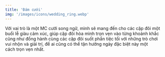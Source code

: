 ```yaml
---
title: 'Đám cưới'
img: '/images/icons/wedding_ring.webp' 
---
```

Với vai trò là một MC cưới song ngữ, mình sẽ mang đến cho các cặp đôi một buổi lễ giàu cảm xúc, giúp cặp đôi hòa mình trọn vẹn vào từng khoảnh khắc cũng như đồng hành cùng các cặp đôi suốt phần tiệc tối với những trò chơi vui nhộn và giải trí, để ai cũng có thể tận hưởng ngày đặc biệt này một cách trọn vẹn nhất.
